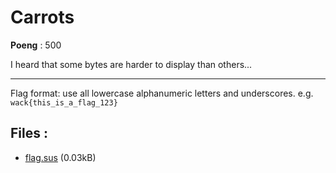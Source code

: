 # Carrots
**Poeng** : 500

I heard that some bytes are harder to display than others...

---

Flag format: use all lowercase alphanumeric letters and underscores. e.g. `wack{this_is_a_flag_123}`

## Files : 

 - [flag.sus](./flag.sus) (0.03kB)